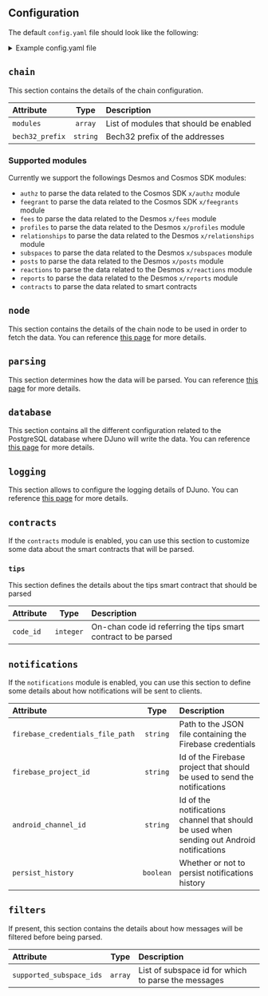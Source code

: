 ## Configuration
The default `config.yaml` file should look like the following:

<details>

<summary>Example config.yaml file</summary>

```yaml
chain:
  bech32_prefix: desmos
  modules:
    - authz
    - fees
    - profiles
    - relationships
    - subspaces
    - posts
    - reactions
    - reports
    - contracts
    - notifications

node:
  type: remote
  config:
    rpc:
      client_name: djuno
      address: https://rpc.morpheus.desmos.network:443
      max_connections: 10

    grpc:
      address: https://grpc.morpheus.desmos.network:443
      insecure: false

parsing:
  workers: 1
  listen_new_blocks: true
  parse_old_blocks: true
  start_height: 1

database:
  name: djuno
  host: localhost
  port: 5432
  user: user
  password: password
  max_open_connections: 15
  max_idle_connections: 10

logging:
  level: debug
  format: text

contracts:
  tips:
    code_id: 11

notifications:
  firebase_credentials_file_path: /path/to/firebase-service-account.json
  firebase_project_id: firebase-project-id
  android_channel_id: general

filters:
  supported_subspace_ids: [ 5 ]
```

</details>

## `chain`
This section contains the details of the chain configuration.

| Attribute        |   Type   | Description                            | 
|:-----------------|:--------:|:---------------------------------------|
| `modules`        | `array`  | List of modules that should be enabled |
| `bech32_prefix`  | `string` | Bech32 prefix of the addresses         | 

### Supported modules
Currently we support the followings Desmos and Cosmos SDK modules:

- `authz` to parse the data related to the Cosmos SDK `x/authz` module
- `feegrant` to parse the data related to the Cosmos SDK `x/feegrants` module
- `fees` to parse the data related to the Desmos `x/fees` module
- `profiles` to parse the data related to the Desmos `x/profiles` module
- `relationships` to parse the data related to the Desmos `x/relationships` module
- `subspaces` to parse the data related to the Desmos `x/subspaces` module
- `posts` to parse the data related to the Desmos `x/posts` module
- `reactions` to parse the data related to the Desmos `x/reactions` module
- `reports` to parse the data related to the Desmos `x/reports` module
- `contracts` to parse the data related to smart contracts

## `node`
This section contains the details of the chain node to be used in order to fetch the data.
You can reference [this page](https://github.com/forbole/juno/blob/cosmos/v0.44.x/.docs/config.md#node) for more
details.

## `parsing`
This section determines how the data will be parsed. You can
reference [this page](https://github.com/forbole/juno/blob/cosmos/v0.44.x/.docs/config.md#parsing) for more details.

## `database`
This section contains all the different configuration related to the PostgreSQL database where DJuno will write the
data. You can reference [this page](https://github.com/forbole/juno/blob/cosmos/v0.44.x/.docs/config.md#database) for
more details.

## `logging`
This section allows to configure the logging details of DJuno. You can
reference [this page](https://github.com/forbole/juno/blob/cosmos/v0.44.x/.docs/config.md#logging) for more details.

## `contracts`
If the `contracts` module is enabled, you can use this section to customize some data about the smart contracts that
will be parsed.

### `tips`
This section defines the details about the tips smart contract that should be parsed

| Attribute       |   Type    | Description                                                    | 
|:----------------|:---------:|:---------------------------------------------------------------|
| `code_id`       | `integer` | On-chan code id referring the tips smart contract to be parsed |

## `notifications`
If the `notifications` module is enabled, you can use this section to define some details about how notifications will
be sent to clients.

| Attribute                        |   Type    | Description                                                                                | 
|:---------------------------------|:---------:|:-------------------------------------------------------------------------------------------|
| `firebase_credentials_file_path` | `string`  | Path to the JSON file containing the Firebase credentials                                  |
| `firebase_project_id`            | `string`  | Id of the Firebase project that should be used to send the notifications                   | 
| `android_channel_id`             | `string`  | Id of the notifications channel that should be used when sending out Android notifications | 
| `persist_history`                | `boolean` | Whether or not to persist notifications history                                            | 

## `filters`
If present, this section contains the details about how messages will be filtered before being parsed.

| Attribute                      |   Type   | Description                                         | 
|:-------------------------------|:--------:|:----------------------------------------------------|
| `supported_subspace_ids`       | `array`  | List of subspace id for which to parse the messages |
